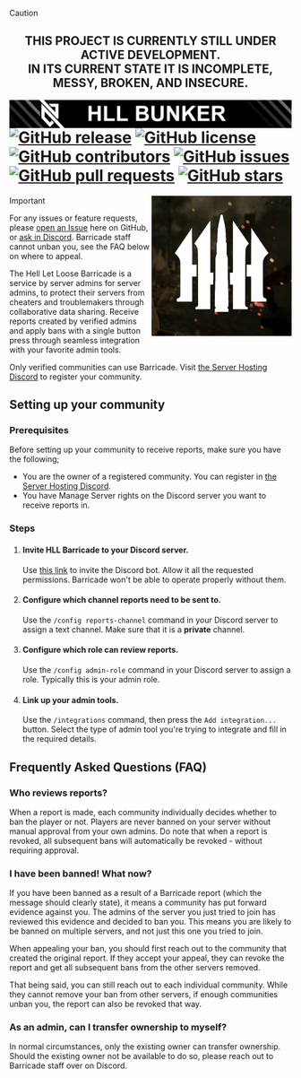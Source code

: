> [!CAUTION]
> <div align="center">
> <h2><b>THIS PROJECT IS CURRENTLY STILL UNDER ACTIVE DEVELOPMENT.<br>IN ITS CURRENT STATE IT IS INCOMPLETE, MESSY, BROKEN, AND INSECURE.</b></h2>

<img align="right" src="assets/banner.png">

# [![GitHub release](https://img.shields.io/github/release/timraay/Barricade.svg)](https://github.com/timraay/Barricade/releases) [![GitHub license](https://img.shields.io/github/license/timraay/Barricade.svg)](https://github.com/timraay/Barricade/blob/main/LICENSE) [![GitHub contributors](https://img.shields.io/github/contributors/timraay/Barricade.svg)](https://github.com/timraay/Barricade/graphs/contributors) [![GitHub issues](https://img.shields.io/github/issues/timraay/Barricade.svg)](https://github.com/timraay/Barricade/issues) [![GitHub pull requests](https://img.shields.io/github/issues-pr/timraay/Barricade.svg)](https://github.com/timraay/Barricade/pulls) [![GitHub stars](https://img.shields.io/github/stars/timraay/Barricade.svg)](https://github.com/timraay/Barricade/stargazers)

</div>

<img align="right" width="250" height="250" src="assets/icon.png">

> [!IMPORTANT]
> For any issues or feature requests, please [open an Issue](https://github.com/timraay/Barricade/issues) here on GitHub, or [ask in Discord](https://discord.gg/Pm5WfhB). Barricade staff cannot unban you, see the FAQ below on where to appeal.

The Hell Let Loose Barricade is a service by server admins for server admins, to protect their servers from cheaters and troublemakers through collaborative data sharing. Receive reports created by verified admins and apply bans with a single button press through seamless integration with your favorite admin tools.

Only verified communities can use Barricade. Visit [the Server Hosting Discord](https://discord.gg/Pm5WfhB) to register your community.

## Setting up your community

### Prerequisites

Before setting up your community to receive reports, make sure you have the following;
- You are the owner of a registered community. You can register in [the Server Hosting Discord](https://discord.gg/Pm5WfhB).
- You have Manage Server rights on the Discord server you want to receive reports in.

### Steps

1. #### Invite HLL Barricade to your Discord server.

    Use [this link](https://discord.com/oauth2/authorize?client_id=1190718626286813244&scope=bot+applications.commands&permissions=199680) to invite the Discord bot. Allow it all the requested permissions. Barricade won't be able to operate properly without them.

2. #### Configure which channel reports need to be sent to.

    Use the `/config reports-channel` command in your Discord server to assign a text channel. Make sure that it is a **private** channel.

3. #### Configure which role can review reports.

    Use the `/config admin-role` command in your Discord server to assign a role. Typically this is your admin role.

4. #### Link up your admin tools.

    Use the `/integrations` command, then press the `Add integration...` button. Select the type of admin tool you're trying to integrate and fill in the required details.

## Frequently Asked Questions (FAQ)

### Who reviews reports?

When a report is made, each community individually decides whether to ban the player or not. Players are never banned on your server without manual approval from your own admins. Do note that when a report is revoked, all subsequent bans will automatically be revoked - without requiring approval.

### I have been banned! What now?

If you have been banned as a result of a Barricade report (which the message should clearly state), it means a community has put forward evidence against you. The admins of the server you just tried to join has reviewed this evidence and decided to ban you. This means you are likely to be banned on multiple servers, and not just this one you tried to join.

When appealing your ban, you should first reach out to the community that created the original report. If they accept your appeal, they can revoke the report and get all subsequent bans from the other servers removed.

That being said, you can still reach out to each individual community. While they cannot remove your ban from other servers, if enough communities unban you, the report can also be revoked that way.

### As an admin, can I transfer ownership to myself?

In normal circumstances, only the existing owner can transfer ownership. Should the existing owner not be available to do so, please reach out to Barricade staff over on Discord.
